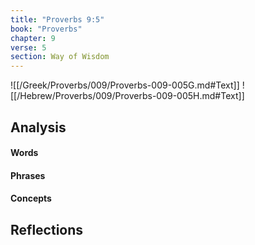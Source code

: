 ```yaml
---
title: "Proverbs 9:5"
book: "Proverbs"
chapter: 9
verse: 5
section: Way of Wisdom
---
```

![[/Greek/Proverbs/009/Proverbs-009-005G.md#Text]]
![[/Hebrew/Proverbs/009/Proverbs-009-005H.md#Text]]

## Analysis

#### Words

#### Phrases

#### Concepts

## Reflections
